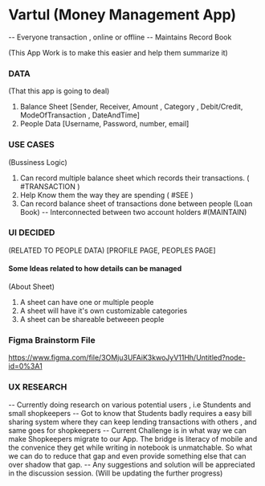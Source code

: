 # Vartul (Money Management App)
-- Everyone transaction , online or offline
-- Maintains Record Book

(This App Work is to make this easier and help them summarize it)

### DATA 
(That this app is going to deal)
1. Balance Sheet [Sender, Receiver, Amount , Category , Debit/Credit, ModeOfTransaction , DateAndTime]
2. People Data [Username, Password, number, email]

### USE CASES

(Bussiness Logic)
1. Can record multiple balance sheet which records their transactions. ( #TRANSACTION )
2. Help Know them the way they are spending  ( #SEE )
3. Can record balance sheet of transactions done between people (Loan Book) -- Interconnected between two account holders #(MAINTAIN)

### UI DECIDED

(RELATED TO PEOPLE DATA)
[PROFILE PAGE, PEOPLES PAGE]

#### Some Ideas related to how details can be managed
 (About Sheet)
1. A sheet can have one or multiple people 
2. A sheet will have it's own customizable categories
3. A sheet can be shareable betweeen people 

### Figma Brainstorm File
https://www.figma.com/file/3OMju3UFAiK3kwoJyV11Hh/Untitled?node-id=0%3A1

### UX RESEARCH
-- Currently doing research on various potential users , i.e Stundents and small shopkeepers 
-- Got to know that Students badly requires a easy bill sharing system where they can keep lending transactions with others , and same goes for shopkeepers 
-- Current Challenge is in what way we can make Shopkeepers migrate to our App. The bridge is literacy of mobile and the convenice they get while writing in notebook is unmatchable. So what we can do to reduce that gap and even provide something else that can over shadow that gap.
-- Any suggestions and solution will be appreciated in the discussion session. (Will be updating the further progress)
